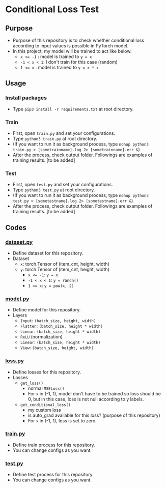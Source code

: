 # Conditional Loss Test

## Purpose
- Purpose of this repository is to check whether conditional loss according to input values is possible in PyTorch model. 
- In this project, my model will be trained to act like below.
  - ```x <= -1``` : model is trained to ```y = x```
  - ```-1 < x < 1```: I don't train for this case (random)
  - ```1 <= x``` : model is trained to ```y = x * x```

## Usage
### Install packages
- Type ```pip3 install -r requirements.txt``` at root directory. 

### Train
- First, open ```train.py``` and set your configurations. 
- Type ```python3 train.py``` at root directory. 
- (If you want to run it as background process, type ```nohup python3 train.py > [sometrainname].log 2> [sometrainname].err &```)
- After the process, check output folder. Followings are examples of training results. 
[to be added]

### Test
- First, open ```test.py``` and set your configurations. 
- Type ```python3 test.py``` at root directory. 
- (If you want to run it as background process, type ```nohup python3 test.py > [sometestname].log 2> [sometestname].err &```)
- After the process, check output folder. Followings are examples of training results. 
[to be added]

## Codes
### [dataset.py](dataset.py)
- Define dataset for this repository. 
- Dataset
  - ```x```: torch.Tensor of (item_cnt, height, width)
  - ```y```: torch.Tensor of (item_cnt, height, width)
    - ```x <= -1```: ```y = x```
    - ```-1 < x < 1```: ```y = randn()```
    - ```1 <= x```: ```y = pow(x, 2)```

### [model.py](model.py)
- Define model for this repository. 
- Layers
  - ```Input```: ```(batch_size, height, width)```
  - ```Flatten```: ```(batch_size, height * width)```
  - ```Linear```: ```(batch_size, height * width)```
  - ```ReLU``` (normalization)
  - ```Linear```: ```(batch_size, height * width)```
  - ```View```: ```(batch_size, height, width)```

### [loss.py](loss.py)
- Define losses for this repository. 
- Losses
  - ```get_loss()```
    - normal ```MSELoss()```
    - For ```x``` in (-1, 1), model don't have to be trained so loss should be 0, but in this case, loss is not null according to y labels. 
  - ```get_conditional_loss()```
    - my custom loss
    - is auto_grad available for this loss? (purpose of this repository)
    - For ```x``` in (-1, 1), loss is set to zero. 

### [train.py](train.py)
- Define train process for this repository. 
- You can change configs as you want. 

### [test.py](train.py)
- Define test process for this repository. 
- You can change configs as you want. 
